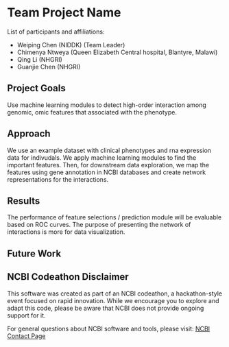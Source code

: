 # Team Project Name

List of participants and affiliations:
- Weiping Chen (NIDDK) (Team Leader)
- Chimenya Ntweya (Queen Elizabeth Central hospital, Blantyre, Malawi)
- Qing Li (NHGRI)
- Guanjie Chen (NHGRI)

## Project Goals
Use machine learning modules to detect high-order interaction among genomic, omic features that associated with the phenotype. 

## Approach
We use an example dataset with clinical phenotypes and rna expression data for indivudals. We apply machine learning modules to find the important features. Then, for downstream data exploration, we map the features using gene annotation in NCBI databases and create network representations for the interactions. 

## Results
The performance of feature selections / prediction module will be evaluable based on ROC curves. The purpose of presenting the network of interactions is more for data visualization. 

## Future Work

## NCBI Codeathon Disclaimer
This software was created as part of an NCBI codeathon, a hackathon-style event focused on rapid innovation. While we encourage you to explore and adapt this code, please be aware that NCBI does not provide ongoing support for it.

For general questions about NCBI software and tools, please visit: [NCBI Contact Page](https://www.ncbi.nlm.nih.gov/home/about/contact/)

